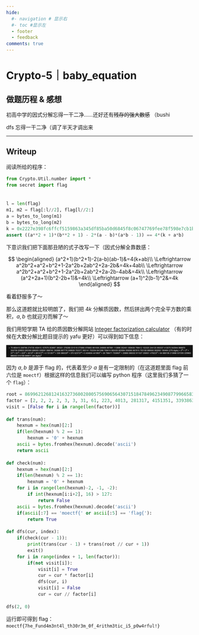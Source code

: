 ```yaml
---
hide:
  #- navigation # 显示右
  #- toc #显示左
  - footer
  - feedback
comments: true
---  
```

# Crypto-5｜baby_equation

## 做题历程 & 感想

初高中学的因式分解忘得一干二净……还好还有~~残存的强大数感~~ （bushi

dfs 忘得一干二净（调了半天才调出来
***
## Writeup

阅读所给的程序：

```python
from Crypto.Util.number import *
from secret import flag


l = len(flag)
m1, m2 = flag[:l//2], flag[l//2:]
a = bytes_to_long(m1)
b = bytes_to_long(m2)
k = 0x2227e398fc6ffcf5159863a345df85ba50d6845f8c06747769fee78f598e7cb1bcf875fb9e5a69ddd39da950f21cb49581c3487c29b7c61da0f584c32ea21ce1edda7f09a6e4c3ae3b4c8c12002bb2dfd0951037d3773a216e209900e51c7d78a0066aa9a387b068acbd4fb3168e915f306ba40
assert ((a**2 + 1)*(b**2 + 1) - 2*(a - b)*(a*b - 1)) == 4*(k + a*b)
```

下意识我们把下面那丑陋的式子改写一下（因式分解全靠数感：

$$
\begin{aligned}
(a^2+1)(b^2+1)-2(a-b)(ab-1)&=4(k+ab)\\
\Leftrightarrow a^2b^2+a^2+b^2+1-2a^2b+2ab^2+2a-2b&=4k+4ab\\
\Leftrightarrow a^2b^2+a^2+b^2+1-2a^2b+2ab^2+2a-2b-4ab&=4k\\
\Leftrightarrow (a^2+2a+1)(b^2-2b+1)&=4k\\
\Leftrightarrow (a+1)^2(b-1)^2&=4k
\end{aligned}
$$

看着舒服多了～

那么这道题就比较明朗了，我们把 $4k$ 分解质因数，然后拼出两个完全平方数的乘积，$a,b$ 也就迎刃而解了～

我们用短学期 TA 给的质因数分解网站 [Integer factorization calculator](https://www.alpertron.com.ar/ECM.HTM) （有的时候在大数分解比题目提示的 yafu 更好）可以得到如下信息：

![](../../../../assets/Pasted%20image%2020240926115740.png)

因为 $a,b$ 是源于 flag 的，代表着至少 $a$ 是有一定限制的（在这道题里面 flag 前六位是 `moectf`）根据这样的信息我们可以编写 python 程序（这里我们多猜了一个 `flag`）：

```python
root = 8699621268124163273600280057569065643071518478496234908779966583664908604557271908267773859706827828901385412151814796018448555312901260592
factor = [2, 2, 2, 2, 3, 3, 31, 61, 223, 4013, 281317, 4151351, 339386329, 370523737, 5404604441993, 26798471753993, 25866088332911027256931479223, 64889106213996537255229963986303510188999911]
visit = [False for i in range(len(factor))]

def trans(num):
    hexnum = hex(num)[2:]
    if(len(hexnum) % 2 == 1):
        hexnum = '0' + hexnum
    ascii = bytes.fromhex(hexnum).decode('ascii')
    return ascii

def check(num):
    hexnum = hex(num)[2:]
    if(len(hexnum) % 2 == 1):
        hexnum = '0' + hexnum
    for i in range(len(hexnum)-2, -1, -2):
        if int(hexnum[i:i+2], 16) > 127:
            return False
    ascii = bytes.fromhex(hexnum).decode('ascii')
    if(ascii[:7] == 'moectf{' or ascii[:5] == 'flag{'):
        return True

def dfs(cur, index):
    if(check(cur - 1)):
        print(trans(cur - 1) + trans(root // cur + 1))
        exit()
    for i in range(index + 1, len(factor)):
        if(not visit[i]):
            visit[i] = True
            cur = cur * factor[i]
            dfs(cur, i)
            visit[i] = False
            cur = cur // factor[i]

dfs(2, 0)
```

运行即可得到 flag：`moectf{7he_Fund4m3nt4l_th30r3m_0f_4rithm3tic_i5_p0w4rful!}`
